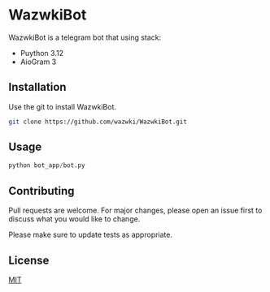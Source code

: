 # WazwkiBot

WazwkiBot is a telegram bot that using stack:
- Puython 3.12
- AioGram 3

## Installation

Use the git to install WazwkiBot.

```bash
git clone https://github.com/wazwki/WazwkiBot.git
```

## Usage

```python
python bot_app/bot.py
```

## Contributing

Pull requests are welcome. For major changes, please open an issue first
to discuss what you would like to change.

Please make sure to update tests as appropriate.

## License

[MIT](https://choosealicense.com/licenses/mit/)
